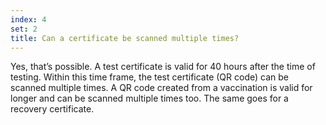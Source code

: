 ```yaml
---
index: 4
set: 2
title: Can a certificate be scanned multiple times?
---
```

Yes, that’s possible. A test certificate is valid for 40 hours after the time of testing. Within this time frame, the test certificate (QR code) can be scanned multiple times. A QR code created from a vaccination is valid for longer and can be scanned multiple times too. The same goes for a recovery certificate.
